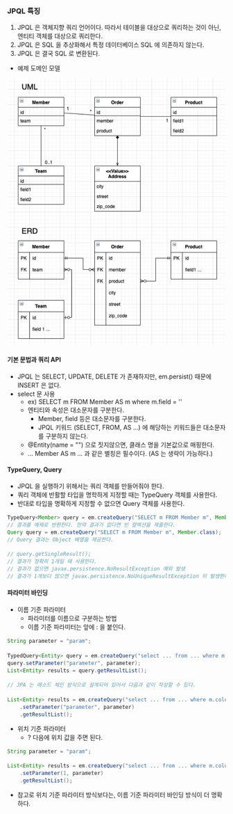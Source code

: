 ### JPQL 특징

1. JPQL 은 객체지향 쿼리 언어이다. 따라서 테이블을 대상으로 쿼리하는 것이 아닌, 엔티티 객체를 대상으로 쿼리한다.
2. JPQL 은 SQL 을 추상화해서 특정 데이터베이스 SQL 에 의존하지 않는다.
3. JPQL 은 결국 SQL 로 변환된다.

* 예제 도메인 모델

![](../images/8.JPQL_model.png)

#### 기본 문법과 쿼리 API

* JPQL 는 SELECT, UPDATE, DELETE 가 존재하지만, em.persist() 때문에 INSERT 은 없다.
* select 문 사용
    * ex) SELECT m FROM Member AS m where m.field = ''
    * 엔티티와 속성은 대소문자를 구분한다.
        *  Member, field 등은 대소문자를 구분한다.
        * JPQL 키워드 (SELECT, FROM, AS ...) 에 해당하는 키워드들은 대소문자를 구분하지 않는다.
    * @Entity(name = "") 으로 짓지않으면, 클래스 명을 기본값으로 매핑한다.
    * ... Member AS m ... 과 같은 별칭은 필수이다. (AS 는 생략이 가능하다.)
    
#### TypeQuery, Query

* JPQL 을 실행하기 위해서는 쿼리 객체를 만들어줘야 한다.
* 쿼리 객체에 반활할 타입을 명학하게 지정할 때는 TypeQuery 객체를 사용한다.
* 반대로 타입을 명확하게 지정할 수 없으면 Query 객체를 사용한다.

```java
TypeQuery<Member> query = em.createQuery("SELECT m FROM Member m", Member.class);
// 결과를 예제로 반환한다. 만약 결과가 없다면 빈 컬렉션을 제줄한다.
Query query = em.createQuery("SELECT m FROM Member m", Member.class);
// Query 결과는 Object 배열을 제공한다.

// query.getSingleResult();
// 결과가 정확히 1개일 때 사용한다.
// 결과가 없으면 javax.persistence.NoResultException 예외 발생
// 결과가 1개보다 많으면 javax.persistence.NoUniqueResultException 이 발생한다.
```

#### 파라미터 바인딩

* 이름 기준 파라미터
    * 파라미터를 이름으로 구분하는 방법
    * 이름 기준 파라미터는 앞에 : 을 붙인다.

```java
String parameter = "param";

TypedQuery<Entity> query = em.createQuery("select ... from ... where m.column = :parameter", Entity.class);
query.setParameter("parameter", parameter);
List<Entity> results = query.getResultList();

// JPA 는 메소드 체인 방식으로 설계되어 있어서 다음과 같이 작성할 수 있다.

List<Entity> results = em.createQuery("select ... from ... where m.column = :parameter", Entity.class)
    .setParameter("parameter", parameter)
    .getResultList();
```

* 위치 기준 파라미터
    * ? 다음에 위치 값을 주면 된다.

```java
String parameter = "param";

List<Entity> results = em.createQuery("select ... from ... where m.column = ?1", Entity.class)
    .setParameter(1, parameter)
    .getResultList();
```

* 참고로 위치 기준 파라미터 방식보다는, 이름 기준 파라미터 바인딩 방식이 더 명확하다.
